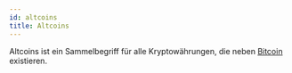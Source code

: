 ```yaml
---
id: altcoins
title: Altcoins
---
```


Altcoins ist ein Sammelbegriff für alle Kryptowährungen, die neben [Bitcoin](../b/bitcoin) existieren.
